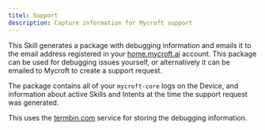 ```yaml
---
titel: Support
description: Capture information for Mycroft support
---
```

This Skill generates a package with debugging information and emails it to the email address registered in your [home.mycroft.ai](https://home.mycroft.ai) account. This package can be used for debugging issues yourself, or alternatively it can be emailed to Mycroft to create a support request.

The package contains all of your `mycroft-core` logs on the Device, and information about active Skills and Intents at the time the support request was generated.

This uses the [termbin.com](http://termbin.com/) service for storing the debugging information.
